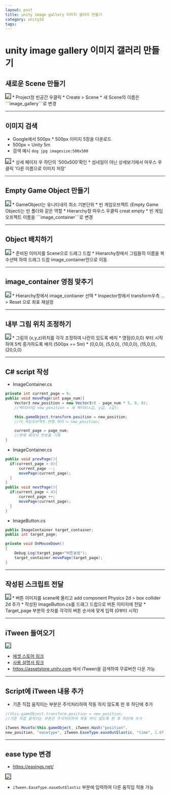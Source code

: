```yaml
---
layout: post
title: unity image gallery 이미지 갤러리 만들기
category: unity3d
tags:
---
```


# unity image gallery 이미지 갤러리 만들기

## 새로운 Scene 만들기
<img style='border:solid 1px black;' src="https://image.onethelab.com/resized/1711590960.jpg" />
* Project창 빈공간 우클릭
* Create > Scene
* 새 Scene의 이름은 ```image_gallery```로 변경

---

## 이미지 검색
* Google에서 500px * 500px 이미지 5장을 다운로드
* 500px = Unity 5m
* 검색 예시 ```dog jpg imagesize:500x500```

<img style='border:solid 1px black;' src="https://image.onethelab.com/resized/1711591234.jpg" />
* 상세 페이지 우 하단의 '500x500'확인
* 섬네일이 아닌 상세보기에서 마우스 우클릭 '다른 이름으로 이미지 저장'

---

## Empty Game Object 만들기
<img style='border:solid 1px black;' src="https://image.onethelab.com/resized/1711591333.jpg" />
* GameObject는 유니티내의 최소 기본단위
* 빈 게임오브젝트 (Empty Game Object)는 빈 폴더와 같은 역할
* Hierarchy창 마우스 우클릭 creat empty
* 빈 게임오프젝트 이름을 ```image_container```로 변경

---

## Object 배치하기
<img style='border:solid 1px black;' src="https://image.onethelab.com/resized/1711591396.jpg" />
* 준비된 이미지를 Scene으로 드래그 드랍
* Hierarchy창에서 그림들의 이름을 복수선택 하여 드래그 드랍 image_container안으로 이동

---

## image_container 영점 맞추기
<img style='border:solid 1px black;' src="https://image.onethelab.com/resized/1711591477.jpg" />
* Hierarchy창에서 image_contianer 선택
* Inspector창에서 transform우측 ... > Reset 으로 좌표 재설정

---

## 내부 그림 위치 조정하기
<img style='border:solid 1px black;' src="https://image.onethelab.com/resized/1711591521.jpg" />
* 그림의 (x,y,z)위치를 각각 조정하여 나란히 있도록 배치
* 영점(0,0,0) 부터 시작하여 5씩 증가하도록 배치 (500px == 5m)
* (0,0,0), (5,0,0), (10,0,0), (15,0,0), (20,0,0)

---

## C# script 작성

* ImageContainer.cs

```c#
private int current_page = 0;
public void movePage(int page_num){
    Vector3 new_position = new Vector3(0 - page_num * 5, 0, 0);
    //벡터3타입 new_position = 새 벡터3(x값, y값, z값);

    this.gameObject.transform.position = new_position;
    //이.게임오브젝트.변형.위치 = new_position;

    current_page = page_num;
    //현재 페이지 번호를 기록
}
```

* ImageContainer.cs

```c#
public void prevPage(){
  if(current_page > 0){
      current_page --;
      movePage(current_page);
  } 
}
public void nextPage(){
  if(current_page < 4){
      current_page ++;
      movePage(current_page);
  }
}
```

* ImageButton.cs

```c#
public ImageContainer target_container;
public int target_page;

private void OnMouseDown()
{
    Debug.Log(target_page+"버튼눌림");
    target_container.movePage(target_page);
}
```

---

## 작성된 스크립트 전달
<img style='border:solid 1px black;' src="https://image.onethelab.com/resized/1711594657.jpg" />
* 버튼 이미지를 scene에 올리고 add component Physics 2d > box collider 2d 추가
* 작성된 ImageButton.cs를 드래그 드랍으로 버튼 이미지에 전달
* Target_page 부분의 숫자를 각각의 버튼 순서에 맞게 입력 (0부터 시작)

---

## iTween 들여오기
<img style='border:solid 1px black;' src="https://image.onethelab.com/resized/1715221815.jpg" />

* [에셋 스토어 링크](https://assetstore.unity.com/packages/tools/animation/itween-84)
* [사용 설명서 링크](https://www.pixelplacement.com/itween/documentation.php)
* <https://assetstore.unity.com> 에서 iTween을 검색하여 무료버전 다운 가능

---

## Script에 iTween 내용 추가
* 기존 직접 움직이는 부분은 주석처리하여 작동 하지 않도록 한 후 하단에 추가

```c#
//this.gameObject.transform.position = new_position;
//기존 직접 움직이는 부분은 주석처리하여 작동 하지 않도록 한 후 하단에 추가

iTween.MoveTo(this.gameObject, iTween.Hash("position", 
new_position, "easetype", iTween.EaseType.easeOutElastic, "time", 1.0f));
```

---

## ease type 변경
* https://easings.net/
  
<img style='border:solid 1px black;' src="https://image.onethelab.com/resized/1711595128.jpg" />

* ```iTween.EaseType.easeOutElastic``` 부분에 입력하여 다른 움직임 적용 가능